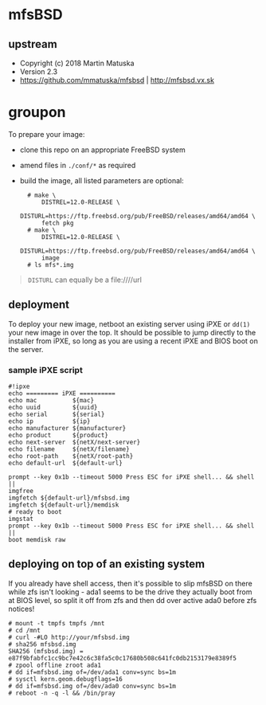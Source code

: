 # mfsBSD

## upstream

- Copyright (c) 2018 Martin Matuska <mm at FreeBSD.org>
- Version 2.3
- https://github.com/mmatuska/mfsbsd | http://mfsbsd.vx.sk

# groupon

To prepare your image:

- clone this repo on an appropriate FreeBSD system
- amend files in `./conf/*` as required
- build the image, all listed parameters are optional:

        # make \
            DISTREL=12.0-RELEASE \
            DISTURL=https://ftp.freebsd.org/pub/FreeBSD/releases/amd64/amd64 \
            fetch pkg
        # make \
            DISTREL=12.0-RELEASE \
            DISTURL=https://ftp.freebsd.org/pub/FreeBSD/releases/amd64/amd64 \
            image
        # ls mfs*.img

> `DISTURL` can equally be a file:////url

## deployment

To deploy your new image, netboot an existing server using iPXE or
`dd(1)` your new image in over the top. It should be possible to jump
directly to the installer from iPXE, so long as you are using a recent
iPXE and BIOS boot on the server.

### sample iPXE script

```
#!ipxe
echo ========= iPXE ==========
echo mac          ${mac}
echo uuid         ${uuid}
echo serial       ${serial}
echo ip           ${ip}
echo manufacturer ${manufacturer}
echo product      ${product}
echo next-server  ${netX/next-server}
echo filename     ${netX/filename}
echo root-path    ${netX/root-path}
echo default-url  ${default-url}

prompt --key 0x1b --timeout 5000 Press ESC for iPXE shell... && shell ||
imgfree
imgfetch ${default-url}/mfsbsd.img
imgfetch ${default-url}/memdisk
# ready to boot
imgstat
prompt --key 0x1b --timeout 5000 Press ESC for iPXE shell... && shell ||
boot memdisk raw
```

## deploying on top of an existing system

If you already have shell access, then it's possible to slip mfsBSD on
there while zfs isn't looking - ada1 seems to be the drive they actually
boot from at BIOS level, so split it off from zfs and then dd over
active ada0 before zfs notices!

```
# mount -t tmpfs tmpfs /mnt
# cd /mnt
# curl -#LO http://your/mfsbsd.img
# sha256 mfsbsd.img
SHA256 (mfsbsd.img) = e87f9bfabfc1cc9bc7e42c6c38fa5c0c17680b508c641fc0db2153179e8389f5
# zpool offline zroot ada1
# dd if=mfsbsd.img of=/dev/ada1 conv=sync bs=1m
# sysctl kern.geom.debugflags=16
# dd if=mfsbsd.img of=/dev/ada0 conv=sync bs=1m
# reboot -n -q -l && /bin/pray
```
